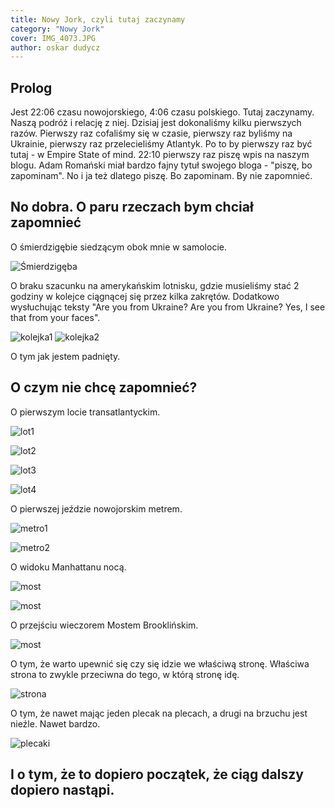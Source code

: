 ```yaml
---
title: Nowy Jork, czyli tutaj zaczynamy
category: "Nowy Jork"
cover: IMG_4073.JPG
author: oskar dudycz
---
```


## Prolog

Jest 22:06 czasu nowojorskiego, 4:06 czasu polskiego. Tutaj zaczynamy. Naszą podróż i relację z niej. Dzisiaj jest dokonaliśmy kilku pierwszych razów. Pierwszy raz cofaliśmy się w czasie, pierwszy raz byliśmy na Ukrainie, pierwszy raz przelecieliśmy Atlantyk. Po to by pierwszy raz być tutaj - w Empire State of mind. 22:10 pierwszy raz piszę wpis na naszym blogu. Adam Romański miał bardzo fajny tytuł swojego bloga - "piszę, bo zapominam". No i ja też dlatego piszę. Bo zapominam. By nie zapomnieć.

## No dobra. O paru rzeczach bym chciał zapomnieć

O śmierdzigębie siedzącym obok mnie w samolocie.

![Śmierdzigęba](smierdzigeba.jpg)

O braku szacunku na amerykańskim lotnisku, gdzie musieliśmy stać 2 godziny w kolejce ciągnącej się przez kilka zakrętów. Dodatkowo wysłuchując teksty "Are you from Ukraine? Are you from Ukraine? Yes, I see that from your faces".

![kolejka1](IMG_4045.JPG) ![kolejka2](IMG_4047.JPG)

O tym jak jestem padnięty.

## O czym nie chcę zapomnieć?

O pierwszym locie transatlantyckim.

![lot1](IMG_4028.JPG) 

![lot2](IMG_4031.JPG) 

![lot3](IMG_4032.JPG)

![lot4](IMG_4033.JPG)

O pierwszej jeździe nowojorskim metrem.

![metro1](IMG_4048.JPG)

![metro2](RGEX0242.JPG)

O widoku Manhattanu nocą.

![most](IMG_4063.JPG)

![most](IMG_4081.JPG)

O przejściu wieczorem Mostem Brooklińskim.

![most](IMG_4072.JPG)

O tym, że warto upewnić się czy się idzie we właściwą stronę. Właściwa strona to zwykle przeciwna do tego, w którą stronę idę.

![strona](STRONA.jpg)

O tym, że nawet mając jeden plecak na plecach, a drugi na brzuchu jest nieźle. Nawet bardzo.

![plecaki](IMG_4055.JPG)

## I o tym, że to dopiero początek, że ciąg dalszy dopiero nastąpi.

